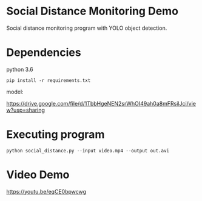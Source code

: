 Social Distance Monitoring Demo
========================
Social distance monitoring program with YOLO object detection.


Dependencies
========================
python 3.6

```
pip install -r requirements.txt
```

model:

https://drive.google.com/file/d/1TbbHgeNEN2srWhOI49ah0a8mFRsilJci/view?usp=sharing

Executing program
========================
```
python social_distance.py --input video.mp4 --output out.avi
```

Video Demo
========================
https://youtu.be/eqCE0bpwcwg
